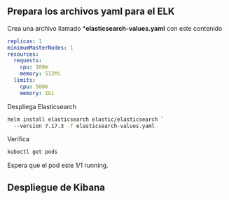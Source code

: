## Prepara los archivos yaml para el ELK

Crea una archivo llamado ***elasticsearch-values.yaml** con este contenido

```yaml
replicas: 1
minimumMasterNodes: 1
resources:
  requests:
    cpu: 100m
    memory: 512Mi
  limits:
    cpu: 500m
    memory: 1Gi
 ```

 Despliega Elasticsearch

```sh
helm install elasticsearch elastic/elasticsearch `
  --version 7.17.3 -f elasticsearch-values.yaml
```

 Verifica 
```sh
kubectl get pods
```
Espera que el pod este 1/1 running.

## Despliegue de Kibana